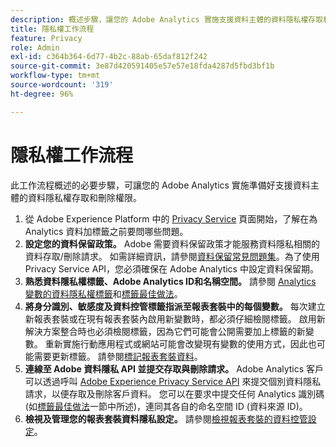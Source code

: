 ```yaml
---
description: 概述步驟，讓您的 Adobe Analytics 實施支援資料主體的資料隱私權存取和刪除權限。
title: 隱私權工作流程
feature: Privacy
role: Admin
exl-id: c364b364-6d77-4b2c-88ab-65daf812f242
source-git-commit: 3e87d420591405e57e57e18fda4287d5fbd3bf1b
workflow-type: tm+mt
source-wordcount: '319'
ht-degree: 96%

---
```


# 隱私權工作流程

此工作流程概述的必要步驟，可讓您的 Adobe Analytics 實施準備好支援資料主體的資料隱私權存取和刪除權限。

1. 從 Adobe Experience Platform 中的 [Privacy Service](https://experienceleague.adobe.com/docs/experience-platform/privacy/home.html?lang=zh-Hant) 頁面開始，了解在為 Analytics 資料加標籤之前要問哪些問題。
1. **設定您的資料保留政策。** Adobe 需要資料保留政策才能服務資料隱私相關的資料存取/刪除請求。 如需詳細資訊，請參閱[資料保留常見問題集](/help/technotes/data-retention.md)。為了使用 Privacy Service API，您必須確保在 Adobe Analytics 中設定資料保留期。
1. **熟悉資料隱私權標籤、Adobe Analytics ID和名稱空間。** 請參閱 [Analytics 變數的資料隱私權標籤](/help/admin/admin/c-data-governance/data-labeling/gdpr-labels.md)和[標籤最佳做法](/help/admin/admin/c-data-governance/data-labeling/gdpr-analytics-ids.md)。
1. **將身分識別、敏感度及資料控管標籤指派至報表套裝中的每個變數。** 每次建立新報表套裝或在現有報表套裝內啟用新變數時，都必須仔細檢閱標籤。 啟用新解決方案整合時也必須檢閱標籤，因為它們可能會公開需要加上標籤的新變數。 重新實施行動應用程式或網站可能會改變現有變數的使用方式，因此也可能需要更新標籤。 請參閱[標記報表套裝資料](/help/admin/admin/c-data-governance/data-labeling/gdpr-namespaces.md)。
1. **連線至 Adobe 資料隱私 API 並提交存取與刪除請求。** Adobe Analytics 客戶可以透過呼叫 [Adobe Experience Privacy Service API](https://experienceleague.adobe.com/docs/experience-platform/privacy/api/overview.html?lang=zh-Hant) 來提交個別資料隱私請求，以便存取及刪除客戶資料。 您可以在要求中提交任何 Analytics 識別碼 (如[標籤最佳做法](/help/admin/admin/c-data-governance/data-labeling/gdpr-analytics-ids.md)一節中所述)，連同其各自的命名空間 ID (資料來源 ID)。
1. **檢視及管理您的報表套裝資料隱私設定。** 請參閱[檢視報表套裝的資料控管設定](/help/admin/admin/c-data-governance/data-labeling/gdpr-view-settings.md)。
